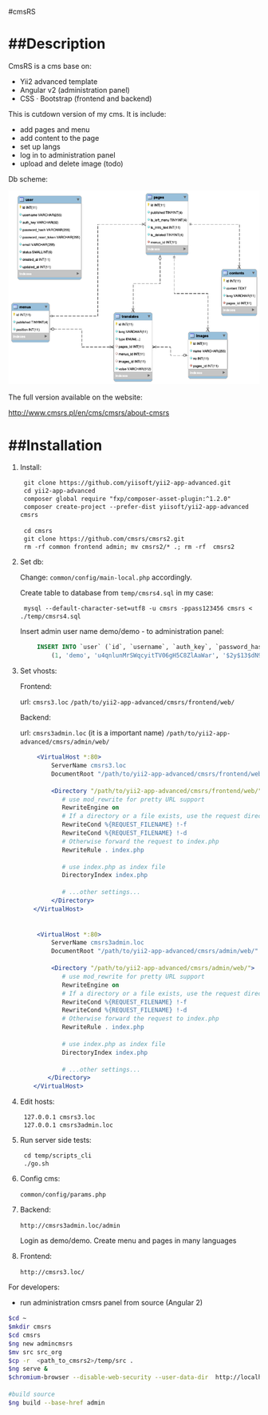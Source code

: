 #cmsRS

##Description
===========

CmsRS is a cms base on: 
* Yii2 advanced template 
* Angular v2 (administration panel)
* CSS · Bootstrap (frontend and backend)

This is cutdown version of my cms.
It is include:
* add pages and menu
* add content to the page
* set up langs
* log in to administration panel
* upload and delete image (todo)

Db scheme:

<img src="https://github.com/cmsrs/cmsrs/blob/master/temp/schema_cmsrs.png" alt="Db scheme" />


The full version available on the website:

http://www.cmsrs.pl/en/cms/cmsrs/about-cmsrs


##Installation
============

1. Install:

		git clone https://github.com/yiisoft/yii2-app-advanced.git
		cd yii2-app-advanced
		composer global require "fxp/composer-asset-plugin:^1.2.0"
		composer create-project --prefer-dist yiisoft/yii2-app-advanced cmsrs
		
		cd cmsrs
		git clone https://github.com/cmsrs/cmsrs2.git
		rm -rf common frontend admin; mv cmsrs2/* .; rm -rf  cmsrs2


2. Set db:

	Change: `common/config/main-local.php` accordingly.
	
	Create table to database from `temp/cmsrs4.sql` in my case:
	
		mysql --default-character-set=utf8 -u cmsrs -ppass123456 cmsrs < ./temp/cmsrs4.sql 
	
	Insert admin user name demo/demo - to administration panel:
	
```sql
		INSERT INTO `user` (`id`, `username`, `auth_key`, `password_hash`, `password_reset_token`, `email`, `status`, `created_at`, `updated_at`) VALUES
    		(1, 'demo', 'u4qnlunMrSWqcyitTV06gH5C8ZlAaWar', '$2y$13$dN9ipH0Pc2zLBsDGfIkLOuZDvG0Lv5YACMWCAUIYeCHqNKfw3VbDa', NULL, 'demo@localhost.com', 10, 1428424049, 1428424049);
```


3. Set vhosts:
	
	Frontend:

	 url: `cmsrs3.loc` 
	 `/path/to/yii2-app-advanced/cmsrs/frontend/web/`
	
	Backend:

	 url:  `cmsrs3admin.loc` (it is a important name)
	 `/path/to/yii2-app-advanced/cmsrs/admin/web/`

```apache
		<VirtualHost *:80>
			ServerName cmsrs3.loc
			DocumentRoot "/path/to/yii2-app-advanced/cmsrs/frontend/web/"
			
			<Directory "/path/to/yii2-app-advanced/cmsrs/frontend/web/">
               # use mod_rewrite for pretty URL support
               RewriteEngine on
               # If a directory or a file exists, use the request directly
               RewriteCond %{REQUEST_FILENAME} !-f
               RewriteCond %{REQUEST_FILENAME} !-d
               # Otherwise forward the request to index.php
               RewriteRule . index.php

               # use index.php as index file
               DirectoryIndex index.php

               # ...other settings...
			</Directory>
       </VirtualHost>


		<VirtualHost *:80>
			ServerName cmsrs3admin.loc  
			DocumentRoot "/path/to/yii2-app-advanced/cmsrs/admin/web/"
			
			<Directory "/path/to/yii2-app-advanced/cmsrs/admin/web/">
               # use mod_rewrite for pretty URL support
               RewriteEngine on
               # If a directory or a file exists, use the request directly
               RewriteCond %{REQUEST_FILENAME} !-f
               RewriteCond %{REQUEST_FILENAME} !-d
               # Otherwise forward the request to index.php
               RewriteRule . index.php

               # use index.php as index file
               DirectoryIndex index.php

               # ...other settings...
           </Directory>
       </VirtualHost>
```       

4. Edit hosts:

		127.0.0.1 cmsrs3.loc
		127.0.0.1 cmsrs3admin.loc

5. Run server side tests:

		cd temp/scripts_cli
		./go.sh

6. Config cms:

	`common/config/params.php`


7. Backend:

	`http://cmsrs3admin.loc/admin`

	Login as demo/demo. Create menu and pages in many languages


8. Frontend:

	`http://cmsrs3.loc/`


For developers:

- run administration cmsrs panel from source (Angular 2)

```bash
$cd ~
$mkdir cmsrs 
$cd cmsrs
$ng new admincmsrs
$mv src src_org
$cp -r  <path_to_cmsrs2>/temp/src .
$ng serve &
$chromium-browser --disable-web-security --user-data-dir  http://localhost:4200

#build source
$ng build --base-href admin
```
